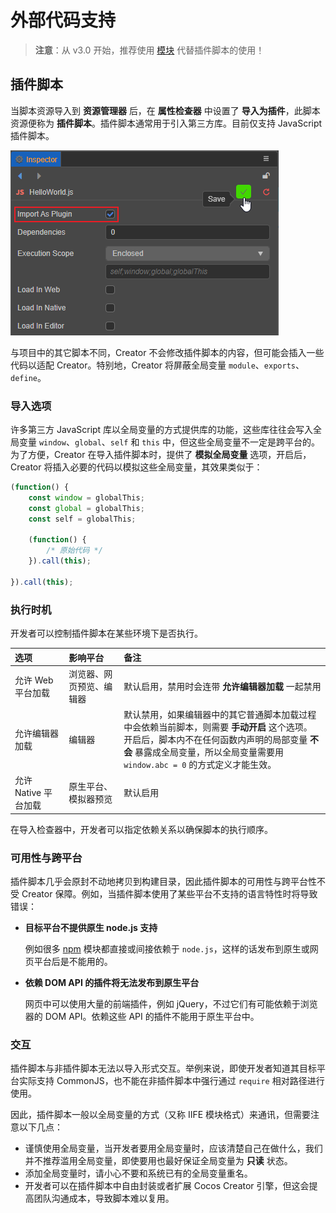 # 外部代码支持

> **注意**：从 v3.0 开始，推荐使用 [模块](modules/index.md) 代替插件脚本的使用！

## 插件脚本

当脚本资源导入到 **资源管理器** 后，在 **属性检查器** 中设置了 **导入为插件**，此脚本资源便称为 **插件脚本**。插件脚本通常用于引入第三方库。目前仅支持 JavaScript 插件脚本。

![import as plugin](plugin-scripts/import-as-plugin.png)

与项目中的其它脚本不同，Creator 不会修改插件脚本的内容，但可能会插入一些代码以适配 Creator。特别地，Creator 将屏蔽全局变量 `module`、`exports`、`define`。

### 导入选项

许多第三方 JavaScript 库以全局变量的方式提供库的功能，这些库往往会写入全局变量 `window`、`global`、`self` 和 `this` 中，但这些全局变量不一定是跨平台的。为了方便，Creator 在导入插件脚本时，提供了 **模拟全局变量** 选项，开启后，Creator 将插入必要的代码以模拟这些全局变量，其效果类似于：

```js
(function() {
    const window = globalThis;
    const global = globalThis;
    const self = globalThis;

    (function() {
        /* 原始代码 */
    }).call(this);

}).call(this);
```

### 执行时机

开发者可以控制插件脚本在某些环境下是否执行。

| 选项 | 影响平台 | 备注 |
| :-------- | :----------- | :----------- |
| 允许 Web 平台加载 | 浏览器、网页预览、编辑器 | 默认启用，禁用时会连带 **允许编辑器加载** 一起禁用 |
| 允许编辑器加载 | 编辑器 | 默认禁用，如果编辑器中的其它普通脚本加载过程中会依赖当前脚本，则需要 **手动开启** 这个选项。<br>开启后，脚本内不在任何函数内声明的局部变量 **不会** 暴露成全局变量，所以全局变量需要用 `window.abc = 0` 的方式定义才能生效。 |
| 允许 Native 平台加载 | 原生平台、模拟器预览 | 默认启用 |

在导入检查器中，开发者可以指定依赖关系以确保脚本的执行顺序。

### 可用性与跨平台

插件脚本几乎会原封不动地拷贝到构建目录，因此插件脚本的可用性与跨平台性不受 Creator 保障。例如，当插件脚本使用了某些平台不支持的语言特性时将导致错误：

- **目标平台不提供原生 node.js 支持**

  例如很多 [npm](https://www.npmjs.com/) 模块都直接或间接依赖于 `node.js`，这样的话发布到原生或网页平台后是不能用的。

- **依赖 DOM API 的插件将无法发布到原生平台**

  网页中可以使用大量的前端插件，例如 jQuery，不过它们有可能依赖于浏览器的 DOM API。依赖这些 API 的插件不能用于原生平台中。

### 交互

插件脚本与非插件脚本无法以导入形式交互。举例来说，即使开发者知道其目标平台实际支持 CommonJS，也不能在非插件脚本中强行通过 `require` 相对路径进行使用。

因此，插件脚本一般以全局变量的方式（又称 IIFE 模块格式）来通讯，但需要注意以下几点：

- 谨慎使用全局变量，当开发者要用全局变量时，应该清楚自己在做什么，我们并不推荐滥用全局变量，即使要用也最好保证全局变量为 **只读** 状态。
- 添加全局变量时，请小心不要和系统已有的全局变量重名。
- 开发者可以在插件脚本中自由封装或者扩展 Cocos Creator 引擎，但这会提高团队沟通成本，导致脚本难以复用。
